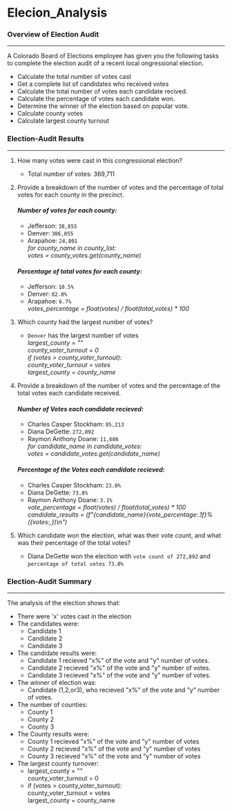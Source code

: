 # Elecion_Analysis

### Overview of Election Audit
---
A Colorado Board of Elections employee has given you the following tasks to complete the election audit of a recent local ongressional election.

- Calculate the total number of votes cast
- Get a complete list of candidates who received votes
- Calculate the total number of votes each candidate recived.
- Calculate the percentage of votes each candidate won.
- Determine the winner of the election based on popular vote.
- Calculate county votes
- Calculate largest county turnout 

### Election-Audit Results
---
1. How many votes were cast in this congressional election?
    - Total number of votes: 369,711

2. Provide a breakdown of the number of votes and the percentage of total votes for each county in the precinct.
    #### *Number of votes for each county:*
    - Jefferson: `38,855`
    - Denver: `306,055`
    - Arapahoe: `24,801`\
     *for county_name in county_list:\
    votes = county_votes.get(county_name)*

    #### *Percentage of total votes for each county:*
    - Jefferson: `10.5%` 
    - Denver: `82.8%` 
    - Arapahoe: `6.7%` \
    *votes_percentage = float(votes) / float(total_votes) * 100*   

3. Which county had the largest number of votes?
    - `Denver` has the largest number of votes\
    *largest_county = ""\
    county_voter_turnout = 0\
    if (votes > county_voter_turnout):\
    county_voter_turnout = votes\
    largest_county = county_name*

4. Provide a breakdown of the number of votes and the percentage of the total votes each candidate received.
    #### *Number of Votes each candidate recieved:*
    - Charles Casper Stockham: `85,213`
    - Diana DeGette: `272,892`
    - Raymon Anthony Doane: `11,606`\
    *for candidate_name in candidate_votes:\
    votes = candidate_votes.get(candidate_name)*
        
    #### *Percentage of the Votes each candidate recieved:*
    - Charles Casper Stockham: `23.0%`
    - Diana DeGette: `73.8%` 
    - Raymon Anthony Doane: `3.1% `\
    *vote_percentage = float(votes) / float(total_votes) * 100\
    candidate_results = (f"{candidate_name}{vote_percentage:.1f}% ({votes:,})\n")*


5. Which candidate won the election, what was their vote count, and what was their percentage of the total votes?
    - Diana DeGette won the election with `vote count of 272,892` and `percentage of total votes 73.8%` 

### Election-Audit Summary
---
The analysis of the election shows that:
- There were 'x' votes cast in the election
- The candidates were:
    - Candidate 1
    - Candidate 2
    - Candidate 3
- The candidate results were:
    - Candidate 1 recieved "x%" of the vote and "y" number of votes.
    - Candidate 2 recieved "x%" of the vote and "y" number of votes.
    - Candidate 3 recieved "x%" of the vote and "y" number of votes.
- The winner of election was:
    - Candidate (1,2,or3), who recieved "x%" of the vote and "y" number of votes.
- The number of counties:
    - County 1
    - County 2
    - County 3
- The County results were:
    - County 1 recieved "x%" of the vote and "y" number of votes
    - County 2 recieved "x%" of the vote and "y" number of votes
    - County 3 recieved "x%" of the vote and "y" number of votes
- The largest county turnover:
    - largest_county = ""\
county_voter_turnout = 0
    - if (votes > county_voter_turnout):\
            county_voter_turnout = votes\
            largest_county = county_name
